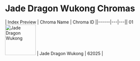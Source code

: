 # Jade Dragon Wukong Chromas

| Index  Preview | Chroma Name | Chroma ID ||------|---|---|| 01  <img src='https://raw.communitydragon.org/latest/plugins/rcp-be-lol-game-data/global/default/v1/champion-chroma-images/62/62025.png' alt='Jade Dragon Wukong' width='100'> | Jade Dragon Wukong | 62025 |